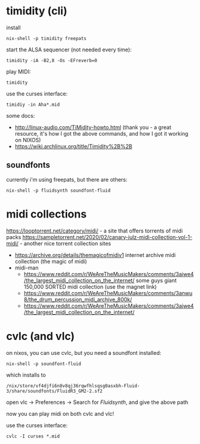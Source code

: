 # timidity (cli)

install

	nix-shell -p timidity freepats

start the ALSA sequencer (not needed every time):

	timidity -iA -B2,8 -Os -EFreverb=0
	
play MIDI:

	timidity
	
use the curses interface:

	timidiy -in Aha*.mid

some docs:

- http://linux-audio.com/TiMidity-howto.html (thank you - a great resource, it's how I got the above commands, and how I got it working on NIXOS)
- https://wiki.archlinux.org/title/Timidity%2B%2B

## soundfonts

currently i'm using freepats, but there are others:

	nix-shell -p fluidsynth soundfont-fluid

# midi collections

https://looptorrent.net/category/midi/ - a site that offers torrents of midi packs
https://sampletorrent.net/2020/02/canary-julz-midi-collection-vol-1-midi/ - another nice torrent collection sites

- https://archive.org/details/themagicofmidiv1 internet archive midi collection (the magic of midi)
- midi-man
	- https://www.reddit.com/r/WeAreTheMusicMakers/comments/3ajwe4/the_largest_midi_collection_on_the_internet/ some guys giant 150,000 SORTED midi collection (use the magnet link)
	- https://www.reddit.com/r/WeAreTheMusicMakers/comments/3anwu8/the_drum_percussion_midi_archive_800k/
	- https://www.reddit.com/r/WeAreTheMusicMakers/comments/3ajwe4/the_largest_midi_collection_on_the_internet/


# cvlc (and vlc)

on nixos, you can use cvlc, but you need a soundfont installed:

	nix-shell -p soundfont-fluid
	
which installs to

	/nix/store/vf4djfi6n8v8qj36rqwfhlsqsg0asxbh-Fluid-3/share/soundfonts/FluidR3_GM2-2.sf2

open vlc -> Preferences -> Search for _Fluidsynth_, and give the above path

now you can play midi on both cvlc and vlc!

use the curses interface:

	cvlc -I curses *.mid